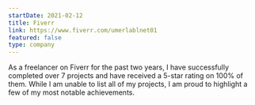 ```yaml
---
startDate: 2021-02-12
title: Fiverr
link: https://www.fiverr.com/umerlablnet01
featured: false
type: company
---
```


As a freelancer on Fiverr for the past two years, I have successfully completed over 7 projects and have received a 5-star rating on 100% of them. While I am unable to list all of my projects, I am proud to highlight a few of my most notable achievements.